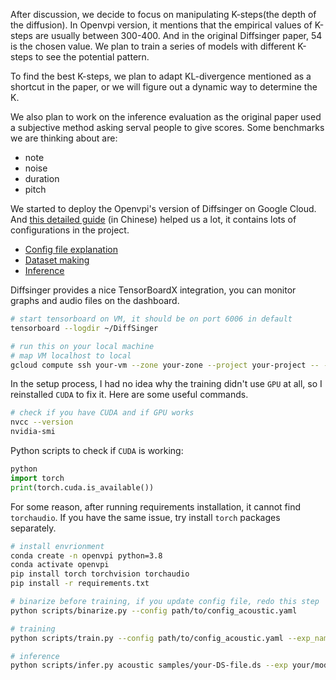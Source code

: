 After discussion, we decide to focus on manipulating K-steps(the depth of the diffusion). In Openvpi version, it mentions that the empirical values of K-steps are usually between 300-400.
And in the original Diffsinger paper, 54 is the chosen value. We plan to train a series of models with different K-steps to see the potential pattern.

To find the best K-steps, we plan to adapt KL-divergence mentioned as a shortcut in the paper, or we will figure out a dynamic way to determine the K. 

We also plan to work on the inference evaluation as the original paper used a subjective method asking serval people to give scores. Some benchmarks we are thinking about are:
- note
- noise
- duration
- pitch

We started to deploy the Openvpi's version of Diffsinger on Google Cloud. And [this detailed guide](https://openvpi-docs.feishu.cn/wiki/KmBFwoYDEixrS4kHcTAcajPinPe) (in Chinese) helped us a lot, it contains lots of configurations in the project.
- [Config file explanation](https://openvpi-docs.feishu.cn/wiki/Mt13w6wUaiI0zUkN2wkcwyWBndh)
- [Dataset making](https://openvpi-docs.feishu.cn/wiki/Hlkfw8aMki2qcJko2Vkcjwf9nKb)
- [Inference](https://openvpi-docs.feishu.cn/wiki/IQiQwhLoOiacsakppa8cWhtDnfc)

Diffsinger provides a nice TensorBoardX integration, you can monitor graphs and audio files on the dashboard.

```bash
# start tensorboard on VM, it should be on port 6006 in default
tensorboard --logdir ~/DiffSinger

# run this on your local machine
# map VM localhost to local
gcloud compute ssh your-vm --zone your-zone --project your-project -- -L 8080:localhost:6006 -N -f
```

In the setup process, I had no idea why the training didn't use `GPU` at all, so I reinstalled `CUDA` to fix it. Here are some useful commands.

```bash
# check if you have CUDA and if GPU works
nvcc --version
nvidia-smi
```

Python scripts to check if `CUDA` is working:

```python
python
import torch
print(torch.cuda.is_available())
```

For some reason, after running requirements installation, it cannot find `torchaudio`. If you have the same issue, try install `torch` packages separately. 

```bash
# install envrionment
conda create -n openvpi python=3.8
conda activate openvpi
pip install torch torchvision torchaudio
pip install -r requirements.txt
```

```bash
# binarize before training, if you update config file, redo this step
python scripts/binarize.py --config path/to/config_acoustic.yaml

# training
python scripts/train.py --config path/to/config_acoustic.yaml --exp_name your/model/dir --reset

# inference
python scripts/infer.py acoustic samples/your-DS-file.ds --exp your/model --out your-output-wav-name
```




